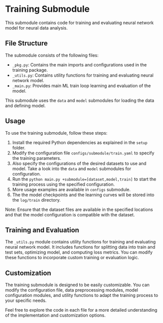 # Training Submodule

This submodule contains code for training and evaluating neural network model for neural data analysis.

## File Structure

The submodule consists of the following files:

- `_pkg.py`: Contains the main imports and configurations used in the training package.
- `_utils.py`: Contains utility functions for training and evaluating neural network model.
- `_main.py`: Provides main ML train loop learning and evaluation of the model.

This submodule uses the `data` and `model` submodules for loading the data and defining model.

## Usage

To use the training submodule, follow these steps:

1. Install the required Python dependencies as explained in the `setup` folder.
2. Modify the configuration file `configs/submodule/train.yaml` to specify the training parameters.
3. Also specify the configurations of the desired datasets to use and model. Take a look into the `data` and `model` submodules for configuration.
4. Run the `python main.py +submodule=[dataset,model,train]` to start the training process using the specified configuration.
5. More usage examples are available in `configs` submodule.
6. The the model checkpoints and the learning curves will be stored into the `log/train` directory.

Note: Ensure that the dataset files are available in the specified locations and that the model configuration is compatible with the dataset.

## Training and Evaluation

The `_utils.py` module contains utility functions for training and evaluating neural network model. It includes functions for splitting data into train and test sets, optimizing model, and computing loss metrics. You can modify these functions to incorporate custom training or evaluation logic.

## Customization

The training submodule is designed to be easily customizable. You can modify the configuration file, data preprocessing modules, model configuration modules, and utility functions to adapt the training process to your specific needs.

Feel free to explore the code in each file for a more detailed understanding of the implementation and customization options.
